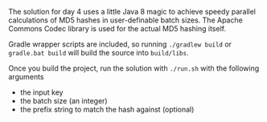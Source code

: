 The solution for day 4 uses a little Java 8 magic to achieve speedy parallel calculations of MD5 hashes in user-definable batch sizes.  The Apache Commons Codec library is used for the actual MD5 hashing itself.

Gradle wrapper scripts are included, so running `./gradlew build` or `gradle.bat build` will build the source into `build/libs`.

Once you build the project, run the solution with `./run.sh` with the following arguments
- the input key
- the batch size (an integer)
- the prefix string to match the hash against (optional)
